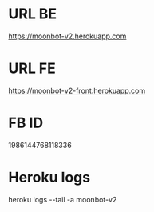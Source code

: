 # URL BE
https://moonbot-v2.herokuapp.com

# URL FE
https://moonbot-v2-front.herokuapp.com

# FB ID
1986144768118336

# Heroku logs
heroku logs --tail -a moonbot-v2
